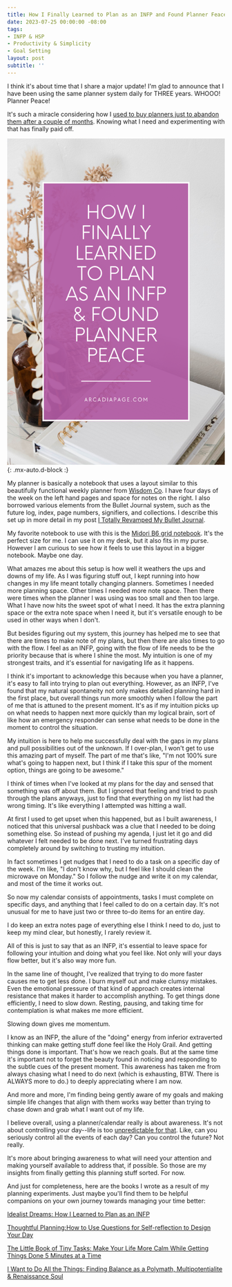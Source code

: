 ```yaml
---
title: How I Finally Learned to Plan as an INFP and Found Planner Feace
date: 2023-07-25 00:00:00 -08:00
tags:
- INFP & HSP
- Productivity & Simplicity
- Goal Setting
layout: post
subtitle: ''
---
```

I think it's about time that I share a major update! I'm glad to announce that I have been using the same planner system daily for THREE years. WHOOO! Planner Peace!

It's such a miracle considering how I [used to buy planners just to abandon them after a couple of months](https://arcadiapage.com/2018/06/how-i-learned-to-plan-as-infp.html). Knowing what I need and experimenting with that has finally paid off.

![INFP planning and finding planner peace](/uploads/how-I-learned-to-plan-infp-planner-peace.png "INFP planning Planner peace holistic planning intuitive planning methods"){: .mx-auto.d-block :}

My planner is basically a notebook that uses a layout similar to this beautifully functional weekly planner from [Wisdom Co](https://www.wisdomsupplyco.com/collections/best-sellers/products/2024-zero-waste-weekly-planner?al_pg_id=67716419-531f-41c4-a282-71c7d0ecd622). I have four days of the week on the left hand pages and space for notes on the right. I also borrowed various elements from the Bullet Journal system, such as the future log, index, page numbers, signifiers, and collections. I describe this set up in more detail in my post [I Totally Revamped My Bullet Journal](https://arcadiapage.com/2021-10-27-i-totally-revamped-my-bullet-journal-here-s-what-i-did-to-make-it-better/). 

My favorite notebook to use with this is the [Midori B6 grid notebook](https://www.amazon.com/Midori-notebook-Shinsho-ruled-japan/dp/B005R1BJG6/ref=mp_s_a_1_3?crid=2HNEPD6D70U0D&keywords=midori+b5+slim&qid=1690134221&sprefix=midori+b5+slim%2Caps%2C244&sr=8-3). It's the perfect size for me. I can use it on my desk, but it also fits in my purse. However I am curious to see how it feels to use this layout in a bigger notebook. Maybe one day.

What amazes me about this setup is how well it weathers the ups and downs of my life. As I was figuring stuff out, I kept running into how changes in my life meant totally changing planners. Sometimes I needed more planning space. Other times I needed more note space. Then there were times when the planner I was using was too small and then too large. What I have now hits the sweet spot of what I need. It has the extra planning space or the extra note space when I need it, but it's versatile enough to be used in other ways when I don't.

But besides figuring out my system, this journey has helped me to see that there are times to make note of my plans, but then there are also times to go with the flow. I feel as an INFP, going with the flow of life needs to be the priority because that is where I shine the most. My intuition is one of my strongest traits, and it's essential for navigating life as it happens.

I think it's important to acknowledge this because when you have a planner, it's easy to fall into trying to plan out everything. However, as an INFP, I've found that my natural spontaneity not only makes detailed planning hard in the first place, but overall things run more smoothly when I follow the part of me that is attuned to the present moment.  It's as if my intuition picks up on what needs to happen next more quickly than my logical brain, sort of like how an emergency responder can sense what needs to be done in the moment to control the situation.

My intuition is here to help me successfully deal with the gaps in my plans and pull possibilities out of the unknown. If I over-plan, I won't get to use this amazing part of myself. The part of me that's like, "I'm not 100% sure what's going to happen next, but I think if I take this spur of the moment option, things are going to be awesome."

I think of times when I've looked at my plans for the day and sensed that something was off about them. But I ignored that feeling and tried to push through the plans anyways, just to find that everything on my list had the wrong timing. It's like everything I attempted was hitting a wall.

At first I used to get upset when this happened, but as I built awareness, I noticed that this universal pushback was a clue that I needed to be doing something else. So instead of pushing my agenda, I just let it go and did whatever I felt needed to be done next. I've turned frustrating days completely around by switching to trusting my intuition.

In fact sometimes I get nudges that I need to do a task on a specific day of the week. I'm like, "I don't know why, but I feel like I should clean the microwave on Monday." So I follow the nudge and write it on my calendar, and most of the time it works out.

So now my calendar consists of appointments, tasks I must complete on specific days, and anything that I feel called to do on a certain day. It's not unusual for me to have just two or three to-do items for an entire day.

I do keep an extra notes page of everything else I think I need to do, just to keep my mind clear, but honestly, I rarely review it. 

All of this is just to say that as an INFP, it's essential to leave space for following your intuition and doing what you feel like. Not only will your days flow better, but it's also way more fun. 

In the same line of thought, I've realized that trying to do more faster causes me to get less done. I burn myself out and make clumsy mistakes. Even the emotional pressure of that kind of approach creates internal resistance that makes it harder to accomplish anything. To get things done efficiently, I need to slow down. Resting, pausing, and taking time for contemplation is what makes me more efficient. 

Slowing down gives me momentum.

I know as an INFP, the allure of the "doing" energy from inferior extraverted thinking can make getting stuff done feel like the Holy Grail. And getting things done is important. That's how we reach goals. But at the same time it's important not to forget the beauty found in noticing and responding to the subtle cues of the present moment. This awareness has taken me from always chasing what I need to do next (which is exhausting, BTW. There is ALWAYS more to do.) to deeply appreciating where I am now. 

And more and more, I'm finding being gently aware of my goals and making simple life changes that align with them works way better than trying to chase down and grab what I want out of my life. 

I believe overall, using a planner/calendar really is about awareness. It's not about controlling your day--life is too [unpredictable for that](https://arcadiapage.com/2021-10-25-what-to-do-when-your-day-doesn-t-go-as-planned/). Like, can you seriously control all the events of each day? Can you control the future? Not really. 

It's more about bringing awareness to what will need your attention and making yourself available to address that, if possible. So those are my insights from finally getting this planning stuff sorted. For now.

And just for completeness, here are the books I wrote as a result of my planning experiments. Just maybe you'll find them to be helpful companions on your own journey towards managing your time better:

[Idealist Dreams: How I Learned to Plan as an INFP](https://payhip.com/b/KrBh)

[Thoughtful Planning:How to Use Questions for Self-reflection to Design Your Day](https://payhip.com/b/YSucT)

[The Little Book of Tiny Tasks: Make Your Life More Calm While Getting Things Done 5 Minutes at a Time](https://payhip.com/b/e32lr)

[I Want to Do All the Things: Finding Balance as a Polymath, Multipotentialite & Renaissance Soul](https://payhip.com/b/4ljG)





